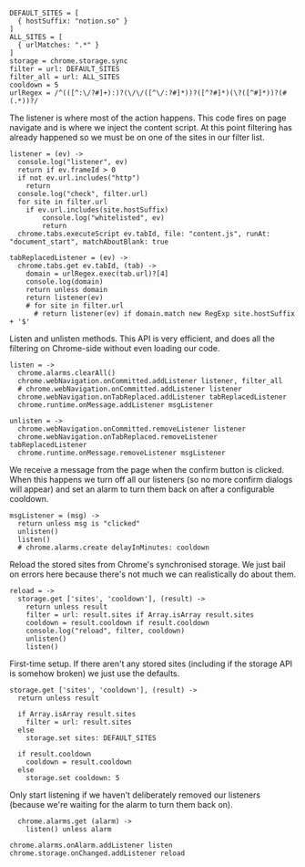     DEFAULT_SITES = [
      { hostSuffix: "notion.so" }
    ]
    ALL_SITES = [
      { urlMatches: ".*" } 
    ]    
    storage = chrome.storage.sync
    filter = url: DEFAULT_SITES
    filter_all = url: ALL_SITES
    cooldown = 5
    urlRegex = /^(([^:\/?#]+):)?(\/\/([^\/:?#]*))?([^?#]*)(\?([^#]*))?(#(.*))?/

The listener is where most of the action happens. This code fires on page
navigate and is where we inject the content script. At this point filtering
has already happened so we must be on one of the sites in our filter list.

    listener = (ev) ->
      console.log("listener", ev)
      return if ev.frameId > 0
      if not ev.url.includes("http")
        return
      console.log("check", filter.url)
      for site in filter.url
        if ev.url.includes(site.hostSuffix)
            console.log("whitelisted", ev)
            return
      chrome.tabs.executeScript ev.tabId, file: "content.js", runAt: "document_start", matchAboutBlank: true

    tabReplacedListener = (ev) ->
      chrome.tabs.get ev.tabId, (tab) ->
        domain = urlRegex.exec(tab.url)?[4]
        console.log(domain)
        return unless domain
        return listener(ev)
        # for site in filter.url
          # return listener(ev) if domain.match new RegExp site.hostSuffix + '$'

Listen and unlisten methods. This API is very efficient, and does all the
filtering on Chrome-side without even loading our code.

    listen = ->
      chrome.alarms.clearAll()
      chrome.webNavigation.onCommitted.addListener listener, filter_all
      # chrome.webNavigation.onCommitted.addListener listener
      chrome.webNavigation.onTabReplaced.addListener tabReplacedListener
      chrome.runtime.onMessage.addListener msgListener

    unlisten = ->
      chrome.webNavigation.onCommitted.removeListener listener
      chrome.webNavigation.onTabReplaced.removeListener tabReplacedListener
      chrome.runtime.onMessage.removeListener msgListener


We receive a message from the page when the confirm button is clicked. When
this happens we turn off all our listeners (so no more confirm dialogs will
appear) and set an alarm to turn them back on after a configurable cooldown.

    msgListener = (msg) ->
      return unless msg is "clicked"
      unlisten()
      listen()
      # chrome.alarms.create delayInMinutes: cooldown


Reload the stored sites from Chrome's synchronised storage. We just bail on
errors here because there's not much we can realistically do about them.

    reload = ->
      storage.get ['sites', 'cooldown'], (result) ->
        return unless result
        filter = url: result.sites if Array.isArray result.sites
        cooldown = result.cooldown if result.cooldown
        console.log("reload", filter, cooldown)
        unlisten()
        listen()

First-time setup. If there aren't any stored sites (including if the storage
API is somehow broken) we just use the defaults.

    storage.get ['sites', 'cooldown'], (result) ->
      return unless result

      if Array.isArray result.sites
        filter = url: result.sites
      else
        storage.set sites: DEFAULT_SITES

      if result.cooldown
        cooldown = result.cooldown
      else
        storage.set cooldown: 5

Only start listening if we haven't deliberately removed our listeners (because
we're waiting for the alarm to turn them back on).

      chrome.alarms.get (alarm) ->
        listen() unless alarm

    chrome.alarms.onAlarm.addListener listen
    chrome.storage.onChanged.addListener reload
